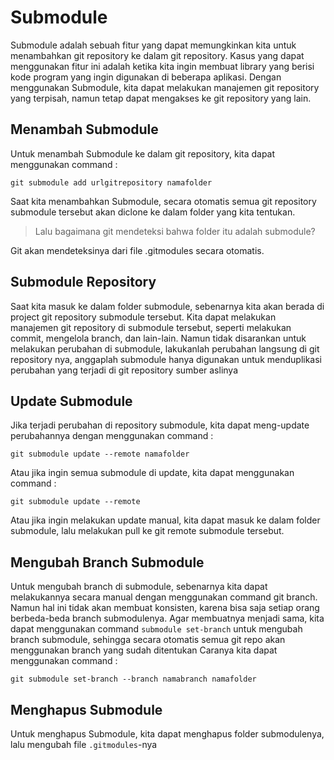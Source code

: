 # Submodule
Submodule adalah sebuah fitur yang dapat memungkinkan kita untuk menambahkan git repository ke dalam git repository. Kasus yang dapat menggunakan fitur ini adalah ketika kita ingin membuat library yang berisi kode program yang ingin digunakan di beberapa aplikasi. Dengan menggunakan Submodule, kita dapat melakukan manajemen git repository yang terpisah, namun tetap dapat mengakses ke git repository yang lain.

## Menambah Submodule
Untuk menambah Submodule ke dalam git repository, kita dapat menggunakan command :
```
git submodule add urlgitrepository namafolder
```
Saat kita menambahkan Submodule, secara otomatis semua git repository submodule tersebut akan diclone ke dalam folder yang kita tentukan.
> Lalu bagaimana git mendeteksi bahwa folder itu adalah submodule?

Git akan mendeteksinya dari file .gitmodules secara otomatis.

## Submodule Repository
Saat kita masuk ke dalam folder submodule, sebenarnya kita akan berada di project git repository submodule tersebut.
Kita dapat melakukan manajemen git repository di submodule tersebut, seperti melakukan commit, mengelola branch, dan lain-lain. Namun tidak disarankan untuk melakukan perubahan di submodule, lakukanlah perubahan langsung di git repository nya, anggaplah submodule hanya digunakan untuk menduplikasi perubahan yang terjadi di git repository sumber aslinya

## Update Submodule
Jika terjadi perubahan di repository submodule, kita dapat  meng-update perubahannya dengan menggunakan command :
```
git submodule update --remote namafolder
```
Atau jika ingin semua submodule di update, kita dapat menggunakan command :
```
git submodule update --remote
```
Atau jika ingin melakukan update manual, kita dapat masuk ke dalam folder submodule, lalu melakukan pull ke git remote submodule tersebut.

## Mengubah Branch Submodule
Untuk mengubah branch di submodule, sebenarnya kita dapat melakukannya secara manual dengan menggunakan command git branch. Namun hal ini tidak akan membuat konsisten, karena bisa saja setiap orang berbeda-beda branch submodulenya. Agar membuatnya menjadi sama, kita dapat menggunakan command ```submodule set-branch``` untuk mengubah branch submodule, sehingga secara otomatis semua git repo akan menggunakan branch yang sudah ditentukan
Caranya kita dapat menggunakan command :
```
git submodule set-branch --branch namabranch namafolder
```

## Menghapus Submodule
Untuk menghapus Submodule, kita dapat menghapus folder submodulenya, lalu mengubah file ```.gitmodules```-nya



